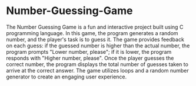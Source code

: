 # Number-Guessing-Game

The Number Guessing Game is a fun and interactive project built using C programming language. In this game, the program generates a random number, and the player's task is to guess it. The game provides feedback on each guess: if the guessed number is higher than the actual number, the program prompts "Lower number, please"; if it is lower, the program responds with "Higher number, please". Once the player guesses the correct number, the program displays the total number of guesses taken to arrive at the correct answer. The game utilizes loops and a random number generator to create an engaging user experience.
